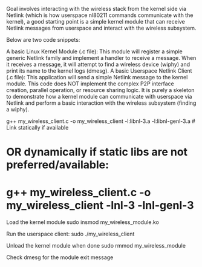 Goal involves interacting with the wireless stack from the kernel side via Netlink (which is how userspace nl80211 commands communicate with the kernel), a good starting point is a simple kernel module that can receive Netlink messages from userspace and interact with the wireless subsystem.

Below are two code snippets:

A basic Linux Kernel Module (.c file): This module will register a simple generic Netlink family and implement a handler to receive a message. When it receives a message, it will attempt to find a wireless device (wiphy) and print its name to the kernel logs (dmesg).
A basic Userspace Netlink Client (.c file): This application will send a simple Netlink message to the kernel module.
This code does NOT implement the complex P2P interface creation, parallel operation, or resource sharing logic. It is purely a skeleton to demonstrate how a kernel module can communicate with userspace via Netlink and perform a basic interaction with the wireless subsystem (finding a wiphy).


g++ my_wireless_client.c -o my_wireless_client -l:libnl-3.a -l:libnl-genl-3.a # Link statically if available
# OR dynamically if static libs are not preferred/available:
# g++ my_wireless_client.c -o my_wireless_client -lnl-3 -lnl-genl-3

Load the kernel module
sudo insmod my_wireless_module.ko

Run the userspace client:
sudo ./my_wireless_client

Unload the kernel module when done
sudo rmmod my_wireless_module


Check dmesg for the module exit message

